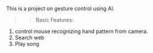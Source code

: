 This is a project on gesture control using AI.

>>Basic Features:

1. control mouse recognizing hand pattern from camera.
2. Search web
3. Play song